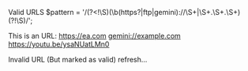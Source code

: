 Valid URLS
$pattern = '/(?<!\S)(\b(https?|ftp|gemini):\/\/\S+|\S+\.\S+\.\S+)(?!\S)/';

This is an URL: <a href="https://ea.com">https://ea.com</a> <a href="gemini://example.com">gemini://example.com</a> <a href="https://youtu.be/ysaNUatLMn0">https://youtu.be/ysaNUatLMn0</a>

Invalid URL (But marked as valid)
refresh...
